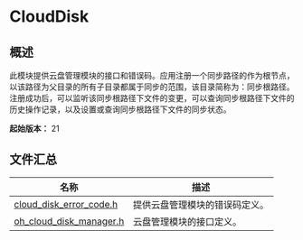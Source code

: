 # CloudDisk
<!--Kit: Core File Kit-->
<!--Subsystem: FileManagement-->
<!--Owner: @oh_create_jiawei-->
<!--Designer: @oh_create_jiawei-->
<!--Tester: @liuhonggang123-->
<!--Adviser: @foryourself-->

## 概述

此模块提供云盘管理模块的接口和错误码。应用注册一个同步路径的作为根节点，以该路径为父目录的所有子目录都属于同步的范围，该目录简称为：同步根路径。<br> 注册成功后，可以监听该同步根路径下文件的变更，可以查询同步根路径下文件的历史操作记录，以及设置或查询同步根路径下文件的同步状态。

**起始版本：** 21
## 文件汇总

| 名称 | 描述 |
| -- | -- |
| [cloud_disk_error_code.h](capi-cloud-disk-error-code-h.md) | 提供云盘管理模块的错误码定义。 |
| [oh_cloud_disk_manager.h](capi-oh-cloud-disk-manager-h.md) | 云盘管理模块的接口定义。 |
